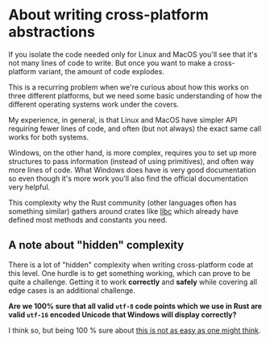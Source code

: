 # About writing cross-platform abstractions

If you isolate the code needed only for Linux and MacOS you'll see that it's not many lines of code to write. But once you want to make a cross-platform variant, the amount of code explodes.

This is a recurring problem when we're curious about how this works on three different platforms, but we need some basic understanding of how the different operating systems work under the covers.

My experience, in general, is that Linux and MacOS have simpler API requiring fewer lines of code, and often (but not always) the exact same call works for both systems.

Windows, on the other hand, is more complex, requires you to set up more structures to pass information (instead of using primitives), and often way more lines of code. What Windows does have is very good documentation so even though it's more work you'll also find the official documentation very helpful.

This complexity why the Rust community (other languages often has something similar) gathers around crates like [libc](https://github.com/rust-lang/libc) which already have defined most methods and constants you need.

## A note about "hidden" complexity

There is a lot of "hidden" complexity when writing cross-platform code at this
level. One hurdle is to get something working, which can prove to be quite a
challenge. Getting it to work **correctly** and **safely** while covering all
edge cases is an additional challenge.

**Are we 100% sure that all valid `utf-8` code points which we use in Rust are valid `utf-16` encoded Unicode that Windows will display correctly?**

I think so, but being 100 % sure about [this is not as easy as one might think](https://en.wikipedia.org/wiki/Comparison_of_Unicode_encodings).
